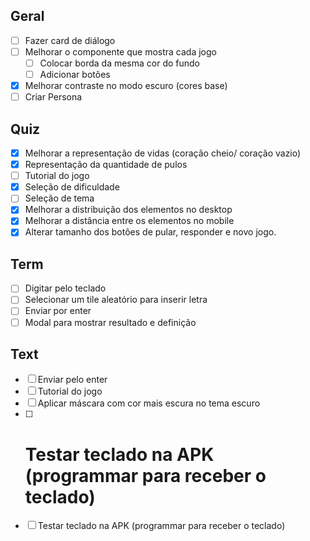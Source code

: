 ## Geral

- [ ] Fazer card de diálogo
- [ ] Melhorar o componente que mostra cada jogo
  - [ ] Colocar borda da mesma cor do fundo
  - [ ] Adicionar botões
- [x] Melhorar contraste no modo escuro (cores base)
- [ ] Criar Persona

## Quiz

- [x] Melhorar a representação de vidas (coração cheio/ coração vazio)
- [x] Representação da quantidade de pulos
- [ ] Tutorial do jogo
- [x] Seleção de dificuldade
- [ ] Seleção de tema
- [x] Melhorar a distribuição dos elementos no desktop
- [x] Melhorar a distância entre os elementos no mobile
- [x] Alterar tamanho dos botôes de pular, responder e novo jogo.

## Term

- [ ] Digitar pelo teclado
- [ ] Selecionar um tile aleatório para inserir letra
- [ ] Enviar por enter
- [ ] Modal para mostrar resultado e definição

## Text

- [ ] Enviar pelo enter
- [ ] Tutorial do jogo
- [ ] Aplicar máscara com cor mais escura no tema escuro
- [ ] # Testar teclado na APK (programmar para receber o teclado)
- [ ] Testar teclado na APK (programmar para receber o teclado)

